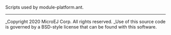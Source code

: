 Scripts used by module-platform.ant.

---
_Copyright 2020 MicroEJ Corp. All rights reserved.
_Use of this source code is governed by a BSD-style license that can be found with this software.
